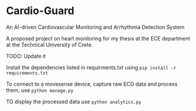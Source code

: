 # Cardio-Guard
An AI-driven Cardiovascular Monitoring and Arrhythmia Detection System

A proposed project on heart monitoring for my thesis at the ECE department at the Technical University of Crete.

TODO: Update it


Install the dependencies listed in requirments.txt using ```pip install -r requirements.txt```

To connect to a movesense device, capture raw ECG data and process them, use ```python manage.py``` 

TO display the processed data use ```python analytics.py```
